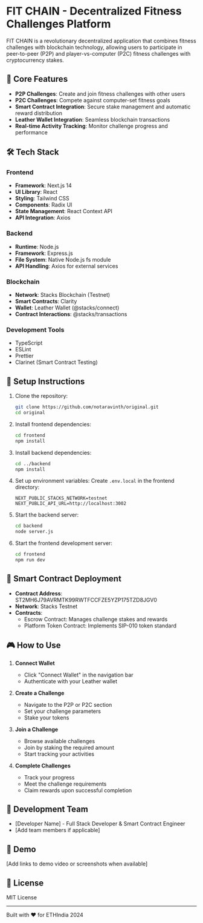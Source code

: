 # FIT CHAIN - Decentralized Fitness Challenges Platform

FIT CHAIN is a revolutionary decentralized application that combines fitness challenges with blockchain technology, allowing users to participate in peer-to-peer (P2P) and player-vs-computer (P2C) fitness challenges with cryptocurrency stakes.

## 🚀 Core Features

- **P2P Challenges**: Create and join fitness challenges with other users
- **P2C Challenges**: Compete against computer-set fitness goals
- **Smart Contract Integration**: Secure stake management and automatic reward distribution
- **Leather Wallet Integration**: Seamless blockchain transactions
- **Real-time Activity Tracking**: Monitor challenge progress and performance

## 🛠️ Tech Stack

### Frontend
- **Framework**: Next.js 14
- **UI Library**: React
- **Styling**: Tailwind CSS
- **Components**: Radix UI
- **State Management**: React Context API
- **API Integration**: Axios

### Backend
- **Runtime**: Node.js
- **Framework**: Express.js
- **File System**: Native Node.js fs module
- **API Handling**: Axios for external services

### Blockchain
- **Network**: Stacks Blockchain (Testnet)
- **Smart Contracts**: Clarity
- **Wallet**: Leather Wallet (@stacks/connect)
- **Contract Interactions**: @stacks/transactions

### Development Tools
- TypeScript
- ESLint
- Prettier
- Clarinet (Smart Contract Testing)

## 🔧 Setup Instructions

1. Clone the repository:
   ```bash
   git clone https://github.com/notaravinth/original.git
   cd original
   ```

2. Install frontend dependencies:
   ```bash
   cd frontend
   npm install
   ```

3. Install backend dependencies:
   ```bash
   cd ../backend
   npm install
   ```

4. Set up environment variables:
   Create `.env.local` in the frontend directory:
   ```
   NEXT_PUBLIC_STACKS_NETWORK=testnet
   NEXT_PUBLIC_API_URL=http://localhost:3002
   ```

5. Start the backend server:
   ```bash
   cd backend
   node server.js
   ```

6. Start the frontend development server:
   ```bash
   cd frontend
   npm run dev
   ```

## 🔗 Smart Contract Deployment

- **Contract Address**: ST2MH6J79AVRMTK99RWTFCCFZE5YZP175TZD8JGV0
- **Network**: Stacks Testnet
- **Contracts**:
  - Escrow Contract: Manages challenge stakes and rewards
  - Platform Token Contract: Implements SIP-010 token standard

## 🎮 How to Use

1. **Connect Wallet**
   - Click "Connect Wallet" in the navigation bar
   - Authenticate with your Leather wallet

2. **Create a Challenge**
   - Navigate to the P2P or P2C section
   - Set your challenge parameters
   - Stake your tokens

3. **Join a Challenge**
   - Browse available challenges
   - Join by staking the required amount
   - Start tracking your activities

4. **Complete Challenges**
   - Track your progress
   - Meet the challenge requirements
   - Claim rewards upon successful completion

## 👥 Development Team

- [Developer Name] - Full Stack Developer & Smart Contract Engineer
- [Add team members if applicable]

## 🎥 Demo

[Add links to demo video or screenshots when available]

## 📄 License

MIT License

---

Built with ❤️ for ETHIndia 2024